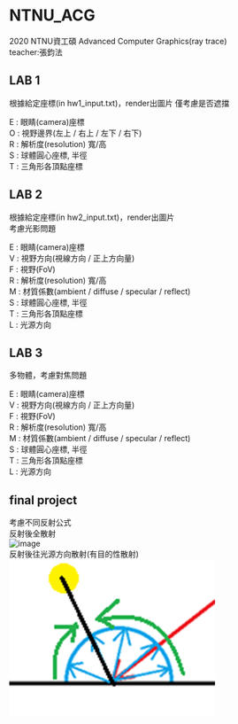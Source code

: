 # NTNU_ACG
2020 NTNU資工碩 Advanced Computer Graphics(ray trace)  
teacher:張鈞法 

## LAB 1
根據給定座標(in hw1_input.txt)，render出圖片 
僅考慮是否遮擋

E : 眼睛(camera)座標  
O : 視野邊界(左上 / 右上 / 左下 / 右下)  
R : 解析度(resolution) 寬/高  
S : 球體圓心座標, 半徑  
T : 三角形各頂點座標  

## LAB 2
根據給定座標(in hw2_input.txt)，render出圖片  
考慮光影問題

E : 眼睛(camera)座標  
V : 視野方向(視線方向 / 正上方向量)  
F : 視野(FoV)  
R : 解析度(resolution) 寬/高    
M : 材質係數(ambient / diffuse / specular / reflect)  
S : 球體圓心座標, 半徑  
T : 三角形各頂點座標  
L : 光源方向

## LAB 3
多物體，考慮對焦問題  

E : 眼睛(camera)座標  
V : 視野方向(視線方向 / 正上方向量)  
F : 視野(FoV)  
R : 解析度(resolution) 寬/高    
M : 材質係數(ambient / diffuse / specular / reflect)  
S : 球體圓心座標, 半徑  
T : 三角形各頂點座標  
L : 光源方向 
 
## final project
考慮不同反射公式  
反射後全散射  
![image](https://user-images.githubusercontent.com/34053246/157871328-889e8cd5-2c75-4093-88f3-e833b899956b.png)  
反射後往光源方向散射(有目的性散射)  
![image](https://github.com/wl03036530/NTNU_ACG/blob/main/%E6%9C%AA%E5%91%BD%E5%90%8D.png)

